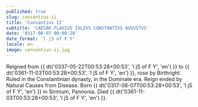 ```yaml
---
published: true
slug: consantius-ii
title: 'Consantius II'
subtitle: 'CAESAR FLAVIVS IVLIVS CONSTANTIVS AVGVSTVS'
date: '0317-08-07 00:00:28'
date_format: 'l jS of F Y'
locale: en
image: consantius-ii.jpg
---
```


Reigned from {{ dt('0337-05-22T00:53:28+00:53', 'l jS of F Y', 'en') }} to {{ dt('0361-11-03T00:53:28+00:53', 'l jS of F Y', 'en') }}, rose by Birthright. Ruled in the Constantinian dynasty, in the Dominate era. Reign ended by Natural Causes from Disease. Born {{ dt('0317-08-07T00:53:28+00:53', 'l jS of F Y', 'en') }} in Sirmium, Pannonia. Died {{ dt('0361-11-03T00:53:28+00:53', 'l jS of F Y', 'en') }}.
